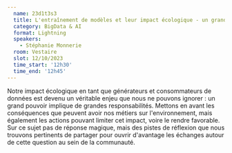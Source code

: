 ```yaml
---
  name: 23d1t3s3
  title: L'entraînement de modèles et leur impact écologique - un grand pouvoir implique de grandes responsabilités
  category: BigData & AI
  format: Lightning
  speakers: 
    - Stéphanie Monnerie
  room: Vestaire
  slot: 12/10/2023
  time_start: '12h30'
  time_end: '12h45'
---
```

Notre impact écologique en tant que générateurs et consommateurs de données est devenu un véritable enjeu que nous ne pouvons ignorer : un grand pouvoir implique de grandes responsabilités.
Mettons en avant les conséquences que peuvent avoir nos métiers sur l'environnement, mais également les actions pouvant limiter cet impact, voire le rendre favorable.
Sur ce sujet pas de réponse magique, mais des pistes de réflexion que nous trouvons pertinents de partager pour ouvrir d'avantage les échanges autour de cette question au sein de la communauté.
